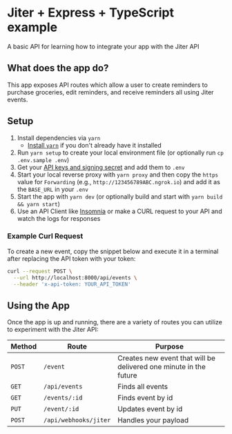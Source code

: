 # Jiter + Express + TypeScript example

A basic API for learning how to integrate your app with the Jiter API

## What does the app do?

This app exposes API routes which allow a user to create reminders to purchase groceries, edit reminders, and receive reminders all using Jiter events.

## Setup

1. Install dependencies via `yarn`
   - [Install `yarn`](https://classic.yarnpkg.com/lang/en/docs/install/#mac-stable) if you don't already have it installed
2. Run `yarn setup` to create your local environment file (or optionally run `cp .env.sample .env`)
3. Get your [API keys and signing secret](https://docs.jiter.dev/docs/getting-started) and add them to `.env`
4. Start your local reverse proxy with `yarn proxy` and then copy the `https` value for `Forwarding` (e.g., `http://123456789ABC.ngrok.io`) and add it as the `BASE_URL` in your `.env`
5. Start the app with `yarn dev` (or optionally build and start with `yarn build && yarn start`)
6. Use an API Client like [Insomnia](https://insomnia.rest) or make a CURL request to your API and watch the logs for responses

### Example Curl Request

To create a new event, copy the snippet below and execute it in a terminal after replacing the API token with your token:

```bash
curl --request POST \
  --url http://localhost:8000/api/events \
  --header 'x-api-token: YOUR_API_TOKEN'
```

## Using the App

Once the app is up and running, there are a variety of routes you can utilize to experiment with the Jiter API:

| Method | Route                 | Purpose                                                           |
| ------ | --------------------- | ----------------------------------------------------------------- |
| `POST` | `/event `             | Creates new event that will be delivered one minute in the future |
| `GET`  | `/api/events `        | Finds all events                                                  |
| `GET`  | `/events/:id `        | Finds event by id                                                 |
| `PUT`  | `/event/:id `         | Updates event by id                                               |
| `POST` | `/api/webhooks/jiter` | Handles your payload                                              |
